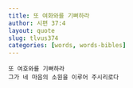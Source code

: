 ```yaml
---
title: 또 여화와를 기뻐하라
author: 시편 37:4
layout: quote
slug: tlvus374
categories: [words, words-bibles]
---
```


```
또 여호와를 기뻐하라
그가 네 마음의 소원을 이루어 주시리로다
```
